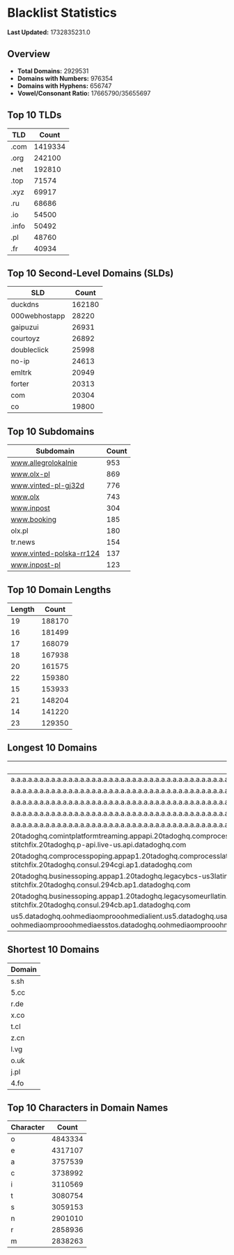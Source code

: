 # Blacklist Statistics

**Last Updated:** 1732835231.0

## Overview
- **Total Domains:** 2929531
- **Domains with Numbers:** 976354
- **Domains with Hyphens:** 656747
- **Vowel/Consonant Ratio:** 17665790/35655697

## Top 10 TLDs
| TLD | Count |
| --- | ----- |
| .com | 1419334 |
| .org | 242100 |
| .net | 192810 |
| .top | 71574 |
| .xyz | 69917 |
| .ru | 68686 |
| .io | 54500 |
| .info | 50492 |
| .pl | 48760 |
| .fr | 40934 |

## Top 10 Second-Level Domains (SLDs)
| SLD | Count |
| --- | ----- |
| duckdns | 162180 |
| 000webhostapp | 28220 |
| gaipuzui | 26931 |
| courtoyz | 26892 |
| doubleclick | 25998 |
| no-ip | 24613 |
| emltrk | 20949 |
| forter | 20313 |
| com | 20304 |
| co | 19800 |

## Top 10 Subdomains
| Subdomain | Count |
| --------- | ----- |
| www.allegrolokalnie | 953 |
| www.olx-pl | 869 |
| www.vinted-pl-gj32d | 776 |
| www.olx | 743 |
| www.inpost | 304 |
| www.booking | 185 |
| olx.pl | 180 |
| tr.news | 154 |
| www.vinted-polska-rr124 | 137 |
| www.inpost-pl | 123 |

## Top 10 Domain Lengths
| Length | Count |
| ------ | ----- |
| 19 | 188170 |
| 16 | 181499 |
| 17 | 168079 |
| 18 | 167938 |
| 20 | 161575 |
| 22 | 159380 |
| 15 | 153933 |
| 21 | 148204 |
| 14 | 141220 |
| 23 | 129350 |

## Longest 10 Domains
| Domain |
| ------ |
| a.a.a.a.a.a.a.a.a.a.a.a.a.a.a.a.a.a.a.a.a.a.a.a.a.a.a.a.a.a.a.a.a.a.a.a.a.a.a.a.a.a.a.a.a.a.a.a.a.a.a.a.a.a.a.a.a.a.a.a.a.a.a.a.a.a.a.a.a.a.a.a.a.a.a.a.a.a.a.a.a.a.a.a.a.a.a.a.a.a.a.a.a.a.a.a.a.a.a.a.a.a.a.a.a.a.a.a.a.a.a.a.a.a.a.a.a.a.a.myniceposts.com |
| a.a.a.a.a.a.a.a.a.a.a.a.a.a.a.a.a.a.a.a.a.a.a.a.a.a.a.a.a.a.a.a.a.a.a.a.a.a.a.a.a.a.a.a.a.a.a.a.a.a.a.a.a.a.a.a.a.a.a.a.a.a.a.a.a.a.a.a.a.a.a.a.a.a.a.a.a.a.a.a.a.a.a.a.a.a.a.a.a.a.a.a.a.a.a.a.a.a.a.a.a.a.a.a.a.a.a.a.a.a.a.a.a.a.a.a.a.a.myniceposts.com |
| a.a.a.a.a.a.a.a.a.a.a.a.a.a.a.a.a.a.a.a.a.a.a.a.a.a.a.a.a.a.a.a.a.a.a.a.a.a.a.a.a.a.a.a.a.a.a.a.a.a.a.a.a.a.a.a.a.a.a.a.a.a.a.a.a.a.a.a.a.a.a.a.a.a.a.a.a.a.a.a.a.a.a.a.a.a.a.a.a.a.a.a.a.a.a.a.a.a.a.a.a.a.a.a.a.a.a.a.a.a.a.a.a.a.a.a.a.myniceposts.com |
| a.a.a.a.a.a.a.a.a.a.a.a.a.a.a.a.a.a.a.a.a.a.a.a.a.a.a.a.a.a.a.a.a.a.a.a.a.a.a.a.a.a.a.a.a.a.a.a.a.a.a.a.a.a.a.a.a.a.a.a.a.a.a.a.a.a.a.a.a.a.a.a.a.a.a.a.a.a.a.a.a.a.a.a.a.a.a.a.a.a.a.a.a.a.a.a.a.a.a.a.a.a.a.a.a.a.a.a.a.a.a.a.a.a.a.a.myniceposts.com |
| a.a.a.a.a.a.a.a.a.a.a.a.a.a.a.a.a.a.a.a.a.a.a.a.a.a.a.a.a.a.a.a.a.a.a.a.a.a.a.a.a.a.a.a.a.a.a.a.a.a.a.a.a.a.a.a.a.a.a.a.a.a.a.a.a.a.a.a.a.a.a.a.a.a.a.a.a.a.a.a.a.a.a.a.a.a.a.a.a.a.a.a.a.a.a.a.a.a.a.a.a.a.a.a.a.a.a.a.a.a.a.a.a.a.a.myniceposts.com |
| 20tadoghq.comintplatformtreaming.appapi.20tadoghq.comprocesslatin.api.api.20tadoghq.nautilusll-sandbox.api.20tadoghq.usage-aptsrofiles.api.20tadoghq.comproduction-iress.20tadoghq.comproduction-stitchfix.20tadoghq.p-api.live-us.api.datadoghq.com |
| 20tadoghq.comprocesspoping.appap1.20tadoghq.comprocesslatin.294cgi.ap1.20tadoghq.0-13-9-app.ap1.20tadoghq.usage-comprocesseseta-urls.ap1.20tadoghq.helm-20tadoghq-iress.20tadoghq.helm-20tadoghq-stitchfix.20tadoghq.consul.294cgi.ap1.datadoghq.com |
| 20tadoghq.businessoping.appap1.20tadoghq.legacybcs-us3latin.294cb.ap1.20tadoghq.0-13-9-app.ap1.20tadoghq.usage-legacybcs-us3beta-urls.ap1.20tadoghq.helm-20tadoghq-iress.20tadoghq.helm-20tadoghq-stitchfix.20tadoghq.consul.294cb.ap1.datadoghq.com |
| 20tadoghq.businessoping.appap1.20tadoghq.legacysomeurllatin.294cb.ap1.20tadoghq.0-13-9-app.ap1.20tadoghq.usage-legacysomeurlbeta-urls.ap1.20tadoghq.helm-20tadoghq-iress.20tadoghq.helm-20tadoghq-stitchfix.20tadoghq.consul.294cb.ap1.datadoghq.com |
| us5.datadoghq.oohmediaomprooohmedialient.us5.datadoghq.usage-oohmediaomprooohmediaesstos.us5.datadoghq.dr-test-failover.datadoghq.drive-oohmediaomprooohmediaesstos.datadoghq.oohmediaomprooohmediaesechoeechoworks.api.synthetics.us5.datadoghq.com |

## Shortest 10 Domains
| Domain |
| ------ |
| s.sh |
| 5.cc |
| r.de |
| x.co |
| t.cl |
| z.cn |
| l.vg |
| o.uk |
| j.pl |
| 4.fo |

## Top 10 Characters in Domain Names
| Character | Count |
| --------- | ----- |
| o | 4843334 |
| e | 4317107 |
| a | 3757539 |
| c | 3738992 |
| i | 3110569 |
| t | 3080754 |
| s | 3059153 |
| n | 2901010 |
| r | 2858936 |
| m | 2838263 |
